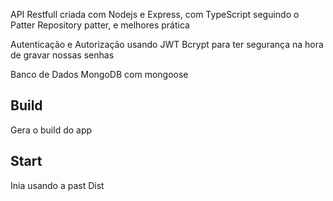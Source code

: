 API Restfull criada com Nodejs e Express, com TypeScript
seguindo o Patter Repository patter, e melhores prática

Autenticação e Autorização usando JWT
Bcrypt para ter segurança na hora de gravar nossas senhas

Banco de Dados MongoDB com mongoose


## Build

  Gera o build do app

## Start

  Inia usando a past Dist
